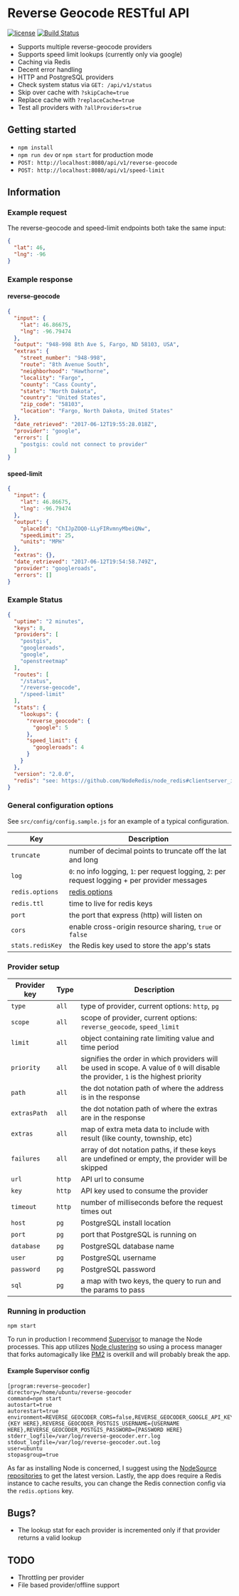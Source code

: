 # Reverse Geocode RESTful API

[![license](https://img.shields.io/github/license/marshallford/reverse-geocoder.svg)]()
[![Build Status](https://travis-ci.org/marshallford/reverse-geocoder.svg?branch=master)](https://travis-ci.org/marshallford/reverse-geocoder)

* Supports multiple reverse-geocode providers
* Supports speed limit lookups (currently only via google)
* Caching via Redis
* Decent error handling
* HTTP and PostgreSQL providers
* Check system status via `GET: /api/v1/status`
* Skip over cache with `?skipCache=true`
* Replace cache with `?replaceCache=true`
* Test all providers with `?allProviders=true`

## Getting started

* `npm install`
* `npm run dev` or `npm start` for production mode
* `POST: http://localhost:8080/api/v1/reverse-geocode`
* `POST: http://localhost:8080/api/v1/speed-limit`


## Information

### Example request

The reverse-geocode and speed-limit endpoints both take the same input:

```json
{
  "lat": 46,
  "lng": -96
}
```

### Example response

#### reverse-geocode

```json
{
  "input": {
    "lat": 46.86675,
    "lng": -96.79474
  },
  "output": "948-998 8th Ave S, Fargo, ND 58103, USA",
  "extras": {
    "street_number": "948-998",
    "route": "8th Avenue South",
    "neighborhood": "Hawthorne",
    "locality": "Fargo",
    "county": "Cass County",
    "state": "North Dakota",
    "country": "United States",
    "zip_code": "58103",
    "location": "Fargo, North Dakota, United States"
  },
  "date_retrieved": "2017-06-12T19:55:28.018Z",
  "provider": "google",
  "errors": [
    "postgis: could not connect to provider"
  ]
}
```

#### speed-limit

``` json
{
  "input": {
    "lat": 46.86675,
    "lng": -96.79474
  },
  "output": {
    "placeId": "ChIJpZOQ0-LLyFIRvmnyMbeiQNw",
    "speedLimit": 25,
    "units": "MPH"
  },
  "extras": {},
  "date_retrieved": "2017-06-12T19:54:58.749Z",
  "provider": "googleroads",
  "errors": []
}
```


### Example Status

```json
{
  "uptime": "2 minutes",
  "keys": 8,
  "providers": [
    "postgis",
    "googleroads",
    "google",
    "openstreetmap"
  ],
  "routes": [
    "/status",
    "/reverse-geocode",
    "/speed-limit"
  ],
  "stats": {
    "lookups": {
      "reverse_geocode": {
        "google": 5
      },
      "speed_limit": {
        "googleroads": 4
      }
    }
  },
  "version": "2.0.0",
  "redis": "see: https://github.com/NodeRedis/node_redis#clientserver_info"
}
```

### General configuration options

See `src/config/config.sample.js` for an example of a typical configuration.

|Key|Description|
|---|-----------|
|`truncate`|number of decimal points to truncate off the lat and long|
|`log`|`0`: no info logging, `1`: per request logging, `2`: per request logging + per provider messages|
|`redis.options`|[redis options](https://github.com/NodeRedis/node_redis#options-object-properties)|
|`redis.ttl`|time to live for redis keys|
|`port`|the port that express (http) will listen on|
|`cors`|enable cross-origin resource sharing, `true` or `false`|
|`stats.redisKey`|the Redis key used to store the app's stats|

### Provider setup

|Provider key|Type|Description|
|------------|----|-----------|
|`type`|`all`|type of provider, current options: `http`, `pg`|
|`scope`|`all`|scope of provider, current options: `reverse_geocode`, `speed_limit`|
|`limit`|`all`|object containing rate limiting value and time period|
|`priority`|`all`|signifies the order in which providers will be used in scope. A value of `0` will disable the provider, `1` is the highest priority|
|`path`|`all`|the dot notation path of where the address is in the response|
|`extrasPath`|`all`|the dot notation path of where the extras are in the response|
|`extras`|`all`|map of extra meta data to include with result (like county, township, etc)|
|`failures`|`all`|array of dot notation paths, if these keys are undefined or empty, the provider will be skipped|
|`url`|`http`|API url to consume|
|`key`|`http`|API key used to consume the provider|
|`timeout`|`http`|number of milliseconds before the request times out|
|`host`|`pg`|PostgreSQL install location|
|`port`|`pg`|port that PostgreSQL is running on|
|`database`|`pg`|PostgreSQL database name|
|`user`|`pg`|PostgreSQL username|
|`password`|`pg`|PostgreSQL password|
|`sql`|`pg`|a map with two keys, the query to run and the params to pass|

### Running in production

```
npm start
```

To run in production I recommend [Supervisor](http://supervisord.org/) to manage the Node processes. This app utilizes [Node clustering](https://nodejs.org/api/cluster.html) so using a process manager that forks automagically like [PM2](https://github.com/Unitech/pm2) is overkill and will probably break the app.


#### Example Supervisor config

```
[program:reverse-geocoder]
directory=/home/ubuntu/reverse-geocoder
command=npm start
autostart=true
autorestart=true
environment=REVERSE_GEOCODER_CORS=false,REVERSE_GEOCODER_GOOGLE_API_KEY={KEY HERE},REVERSE_GEOCODER_POSTGIS_USERNAME={USERNAME HERE},REVERSE_GEOCODER_POSTGIS_PASSWORD={PASSWORD HERE}
stderr_logfile=/var/log/reverse-geocoder.err.log
stdout_logfile=/var/log/reverse-geocoder.out.log
user=ubuntu
stopasgroup=true
```

As far as installing Node is concerned, I suggest using the [NodeSource repositories](https://github.com/nodesource/distributions) to get the latest version. Lastly, the app does require a Redis instance to cache results, you can change the Redis connection config via the `redis.options` key.

## Bugs?

* The lookup stat for each provider is incremented only if that provider returns a valid lookup

## TODO

* Throttling per provider
* File based provider/offline support
